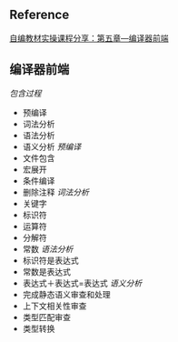 ## Reference
[自编教材实操课程分享：第五章—编译器前端](https://www.bilibili.com/video/BV1NC411Y7A8/?share_source=copy_web&vd_source=a6101292198e45bd1d497775bc3199ef)

## 编译器前端
*包含过程*
- 预编译
- 词法分析
- 语法分析
- 语义分析
*预编译*
- 文件包含
- 宏展开
- 条件编译
- 删除注释
*词法分析*
- 关键字
- 标识符
- 运算符
- 分解符
- 常数
*语法分析*
- 标识符是表达式
- 常数是表达式
- 表达式＋表达式=表达式
*语义分析*
- 完成静态语义审查和处理
- 上下文相关性审查
- 类型匹配审查
- 类型转换